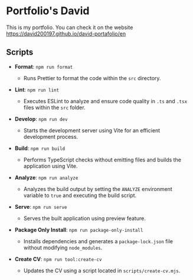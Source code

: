 # Portfolio's David

This is my portfolio. You can check it on the website https://david200197.github.io/david-portafolio/en

## Scripts

- **Format**: `npm run format`
  - Runs Prettier to format the code within the `src` directory.

- **Lint**: `npm run lint`
  - Executes ESLint to analyze and ensure code quality in `.ts` and `.tsx` files within the `src` folder.

- **Develop**: `npm run dev`
  - Starts the development server using Vite for an efficient development process.

- **Build**: `npm run build`
  - Performs TypeScript checks without emitting files and builds the application using Vite.

- **Analyze**: `npm run analyze`
  - Analyzes the build output by setting the `ANALYZE` environment variable to `true` and executing the build script.

- **Serve**: `npm run serve`
  - Serves the built application using preview feature.

- **Package Only Install**: `npm run package-only-install`
  - Installs dependencies and generates a `package-lock.json` file without modifying `node_modules`.

- **Create CV**: `npm run tool:create-cv`
  - Updates the CV using a script located in `scripts/create-cv.mjs`.
